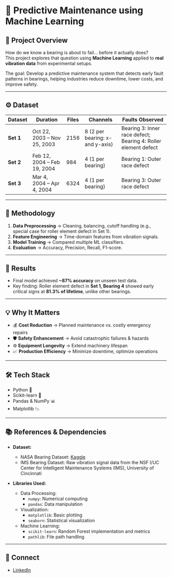 # 🔧 Predictive Maintenance using Machine Learning

## 📌 Project Overview
How do we know a bearing is about to fail… before it actually does?  
This project explores that question using **Machine Learning** applied to **real vibration data** from experimental setups.

The goal: Develop a predictive maintenance system that detects early fault patterns in bearings, helping industries reduce downtime, lower costs, and improve safety.

---

## ⚙️ Dataset
| Dataset | Duration | Files | Channels | Faults Observed |
|---------|----------|-------|----------|-----------------|
| **Set 1** | Oct 22, 2003 – Nov 25, 2003 | 2156 | 8 (2 per bearing: x- and y-axis) | Bearing 3: Inner race defect; Bearing 4: Roller element defect |
| **Set 2** | Feb 12, 2004 – Feb 19, 2004 | 984 | 4 (1 per bearing) | Bearing 1: Outer race defect |
| **Set 3** | Mar 4, 2004 – Apr 4, 2004 | 6324 | 4 (1 per bearing) | Bearing 3: Outer race defect | 

---

## 🧠 Methodology
1. **Data Preprocessing** → Cleaning, balancing, cutoff handling (e.g., special case for roller element defect in Set 1).  
2. **Feature Engineering** → Time-domain features from vibration signals.  
3. **Model Training** → Compared multiple ML classifiers.  
4. **Evaluation** → Accuracy, Precision, Recall, F1-score.  

---

## 🎯 Results
- Final model achieved **~87% accuracy** on unseen test data.  
- Key finding: Roller element defect in **Set 1, Bearing 4** showed early critical signs at **81.3% of lifetime**, unlike other bearings.

---

## 💡 Why It Matters
- 💰 **Cost Reduction** → Planned maintenance vs. costly emergency repairs  
- 🛡️ **Safety Enhancement** → Avoid catastrophic failures & hazards  
- ⚙️ **Equipment Longevity** → Extend machinery lifespan  
- 📈 **Production Efficiency** → Minimize downtime, optimize operations  

---

## 🛠️ Tech Stack
- Python 🐍  
- Scikit-learn 🤖  
- Pandas & NumPy 📊  
- Matplotlib 📉  

---

## 📚 References & Dependencies
- **Dataset:**
    - NASA Bearing Dataset: [Kaggle](https://www.kaggle.com/datasets/vinayak123tyagi/bearing-dataset/data)
    - IMS Bearing Dataset: Raw vibration signal data from the NSF I/UC Center for Intelligent Maintenance Systems (IMS), University of Cincinnati

- **Libraries Used:**
    - Data Processing:
        - `numpy`: Numerical computing
        - `pandas`: Data manipulation
    - Visualization:
        - `matplotlib`: Basic plotting
        - `seaborn`: Statistical visualization
    - Machine Learning:
        - `scikit-learn`: Random Forest implementation and metrics
        - `pathlib`: File path handling

---

## 📢 Connect
- [LinkedIn](https://www.linkedin.com/in/omar-adel-726407200/)